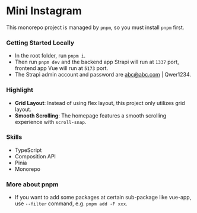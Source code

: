 # Mini Instagram

This monorepo project is managed by `pnpm`, so you must install `pnpm` first.

### Getting Started Locally

- In the root folder, run `pnpm i`.
- Then run `pnpm dev` and the backend app Strapi will run at `1337` port, frontend app Vue will run at `5173` port.
- The Strapi admin account and password are abc@abc.com | Qwer1234.

### Highlight

- **Grid Layout**: Instead of using flex layout, this project only utilizes grid layout.
- **Smooth Scrolling**: The homepage features a smooth scrolling experience with `scroll-snap`.

### Skills

- TypeScript
- Composition API
- Pinia
- Monorepo

### More about pnpm

- If you want to add some packages at certain sub-package like vue-app, use `--filter` command, e.g. `pnpm add -F xxx`.

